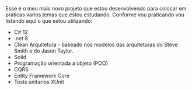 Esse é o meu mais novo projeto que estou desenvolvendo para colocar em praticas varios temas que estou estudando. Conforme vou praticando vou listando aqui o que estou utilizando:

- C# 12
- .net 8
- Clean Arquitetura - baseado nos modelos das arquiteturas do Steve Smith e do Jason Taylor.
- Solid
- Programação orientada a objeto (POO)
- CQRS
- Entity Framework Core
- Tests unitarios XUnit
